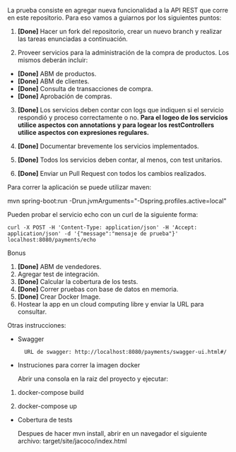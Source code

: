 La prueba consiste en agregar nueva funcionalidad a la API REST que corre en este repositorio. Para eso vamos a guiarnos por los siguientes puntos:

1) **[Done]** Hacer un fork del repositorio, crear un nuevo branch y realizar las tareas enunciadas a continuación.

2) Proveer servicios para la administración de la compra de productos. Los mismos deberán incluir:
- **[Done]** ABM de productos.
- **[Done]** ABM de clientes.
- **[Done]** Consulta de transacciones de compra.
- **[Done]** Aprobación de compras.
 
3) **[Done]** Los servicios deben contar con logs que indiquen si el servicio respondió y proceso correctamente o no. **Para el logeo de los servicios utilice aspectos con annotations y para logear los restControllers utilice aspectos con expresiones regulares.**

  
4) **[Done]** Documentar brevemente los servicios implementados.
 
5) **[Done]** Todos los servicios deben contar, al menos, con test unitarios.
 
6) **[Done]** Enviar un Pull Request con todos los cambios realizados. 

Para correr la aplicación se puede utilizar maven: 

mvn spring-boot:run -Drun.jvmArguments="-Dspring.profiles.active=local"

Pueden probar el servicio echo con un curl de la siguiente forma:

`curl -X POST -H 'Content-Type: application/json' -H 'Accept: application/json' -d '{"message":"mensaje de prueba"}' localhost:8080/payments/echo`

Bonus

1) **[Done]** ABM de vendedores.
2) Agregar test de integración.
3) **[Done]** Calcular la cobertura de los tests.
4) **[Done]** Correr pruebas con base de datos en memoria.
5) **[Done]** Crear Docker Image.
6) Hostear la app en un cloud computing libre y enviar la URL para consultar.

Otras instrucciones:

- Swagger

        URL de swagger: http://localhost:8080/payments/swagger-ui.html#/


- Instruciones para correr la imagen docker

    Abrir una consola en la raiz del proyecto y ejecutar:

1) docker-compose build

2) docker-compose up


- Cobertura de tests

    Despues de hacer mvn install, abrir en un navegador el siguiente archivo: target/site/jacoco/index.html